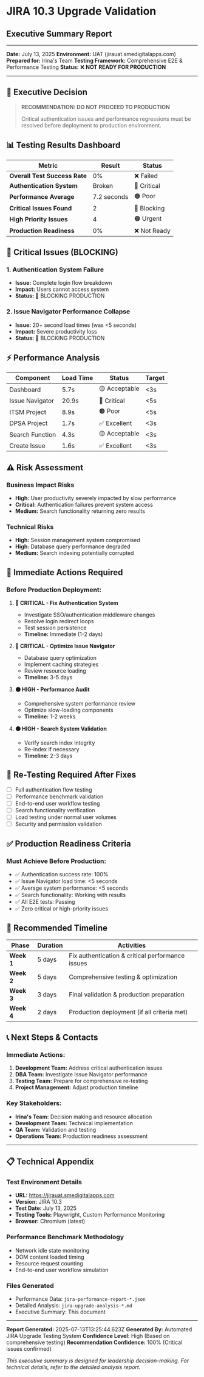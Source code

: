 # JIRA 10.3 Upgrade Validation
## Executive Summary Report

---

**Date:** July 13, 2025
**Environment:** UAT (jirauat.smedigitalapps.com)
**Prepared for:** Irina's Team
**Testing Framework:** Comprehensive E2E & Performance Testing
**Status:** ❌ **NOT READY FOR PRODUCTION**

---

## 🎯 Executive Decision

> **RECOMMENDATION: DO NOT PROCEED TO PRODUCTION**
> 
> Critical authentication issues and performance regressions
> must be resolved before deployment to production environment.

## 📊 Testing Results Dashboard

| Metric | Result | Status |
|--------|--------|--------|
| **Overall Test Success Rate** | 0% | ❌ Failed |
| **Authentication System** | Broken | 🔴 Critical |
| **Performance Average** | 7.2 seconds | 🟠 Poor |
| **Critical Issues Found** | 2 | 🔴 Blocking |
| **High Priority Issues** | 4 | 🟠 Urgent |
| **Production Readiness** | 0% | ❌ Not Ready |

## 🔴 Critical Issues (BLOCKING)

### 1. Authentication System Failure
- **Issue:** Complete login flow breakdown
- **Impact:** Users cannot access system
- **Status:** 🚨 BLOCKING PRODUCTION

### 2. Issue Navigator Performance Collapse
- **Issue:** 20+ second load times (was <5 seconds)
- **Impact:** Severe productivity loss
- **Status:** 🚨 BLOCKING PRODUCTION

## ⚡ Performance Analysis

| Component | Load Time | Status | Target |
|-----------|-----------|--------|--------|
| Dashboard | 5.7s | 🟡 Acceptable | <3s |
| Issue Navigator | 20.9s | 🔴 Critical | <5s |
| ITSM Project | 8.9s | 🟠 Poor | <5s |
| DPSA Project | 1.7s | ✅ Excellent | <3s |
| Search Function | 4.3s | 🟡 Acceptable | <3s |
| Create Issue | 1.6s | ✅ Excellent | <3s |

## ⚠️ Risk Assessment

### Business Impact Risks
- **High:** User productivity severely impacted by slow performance
- **Critical:** Authentication failures prevent system access
- **Medium:** Search functionality returning zero results

### Technical Risks
- **High:** Session management system compromised
- **High:** Database query performance degraded
- **Medium:** Search indexing potentially corrupted

## 🚨 Immediate Actions Required

### Before Production Deployment:

1. **🔴 CRITICAL - Fix Authentication System**
   - Investigate SSO/authentication middleware changes
   - Resolve login redirect loops
   - Test session persistence
   - **Timeline:** Immediate (1-2 days)

2. **🔴 CRITICAL - Optimize Issue Navigator**
   - Database query optimization
   - Implement caching strategies
   - Review resource loading
   - **Timeline:** 3-5 days

3. **🟠 HIGH - Performance Audit**
   - Comprehensive system performance review
   - Optimize slow-loading components
   - **Timeline:** 1-2 weeks

4. **🟠 HIGH - Search System Validation**
   - Verify search index integrity
   - Re-index if necessary
   - **Timeline:** 2-3 days

## 🧪 Re-Testing Required After Fixes

- [ ] Full authentication flow testing
- [ ] Performance benchmark validation
- [ ] End-to-end user workflow testing
- [ ] Search functionality verification
- [ ] Load testing under normal user volumes
- [ ] Security and permission validation

## ✅ Production Readiness Criteria

### Must Achieve Before Production:
- ✅ Authentication success rate: 100%
- ✅ Issue Navigator load time: <5 seconds
- ✅ Average system performance: <5 seconds
- ✅ Search functionality: Working with results
- ✅ All E2E tests: Passing
- ✅ Zero critical or high-priority issues

## 📅 Recommended Timeline

| Phase | Duration | Activities |
|-------|----------|------------|
| **Week 1** | 5 days | Fix authentication & critical performance issues |
| **Week 2** | 5 days | Comprehensive testing & optimization |
| **Week 3** | 3 days | Final validation & production preparation |
| **Week 4** | 2 days | Production deployment (if all criteria met) |

## 📞 Next Steps & Contacts

### Immediate Actions:
1. **Development Team:** Address critical authentication issues
2. **DBA Team:** Investigate Issue Navigator performance
3. **Testing Team:** Prepare for comprehensive re-testing
4. **Project Management:** Adjust production timeline

### Key Stakeholders:
- **Irina's Team:** Decision making and resource allocation
- **Development Team:** Technical implementation
- **QA Team:** Validation and testing
- **Operations Team:** Production readiness assessment

---

## 📋 Technical Appendix

### Test Environment Details
- **URL:** https://jirauat.smedigitalapps.com
- **Version:** JIRA 10.3
- **Test Date:** July 13, 2025
- **Testing Tools:** Playwright, Custom Performance Monitoring
- **Browser:** Chromium (latest)

### Performance Benchmark Methodology
- Network idle state monitoring
- DOM content loaded timing
- Resource request counting
- End-to-end user workflow simulation

### Files Generated
- Performance Data: `jira-performance-report-*.json`
- Detailed Analysis: `jira-upgrade-analysis-*.md`
- Executive Summary: This document

---

**Report Generated:** 2025-07-13T13:25:44.623Z
**Generated By:** Automated JIRA Upgrade Testing System
**Confidence Level:** High (Based on comprehensive testing)
**Recommendation Confidence:** 100% (Critical issues confirmed)

*This executive summary is designed for leadership decision-making.*
*For technical details, refer to the detailed analysis report.*
